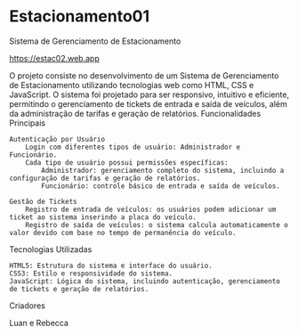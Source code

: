 # Estacionamento01

Sistema de Gerenciamento de Estacionamento


 https://estac02.web.app

O projeto consiste no desenvolvimento de um Sistema de Gerenciamento de Estacionamento utilizando tecnologias web como HTML, CSS e JavaScript. O sistema foi projetado para ser responsivo, intuitivo e eficiente, permitindo o gerenciamento de tickets de entrada e saída de veículos, além da administração de tarifas e geração de relatórios.
Funcionalidades Principais

    Autenticação por Usuário
        Login com diferentes tipos de usuário: Administrador e Funcionário.
        Cada tipo de usuário possui permissões específicas:
            Administrador: gerenciamento completo do sistema, incluindo a configuração de tarifas e geração de relatórios.
            Funcionário: controle básico de entrada e saída de veículos.

    Gestão de Tickets
        Registro de entrada de veículos: os usuários podem adicionar um ticket ao sistema inserindo a placa do veículo.
        Registro de saída de veículos: o sistema calcula automaticamente o valor devido com base no tempo de permanência do veículo.

   
Tecnologias Utilizadas

    HTML5: Estrutura do sistema e interface do usuário.
    CSS3: Estilo e responsividade do sistema.
    JavaScript: Lógica do sistema, incluindo autenticação, gerenciamento de tickets e geração de relatórios.

Criadores 

  Luan e Rebecca
